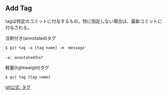 ## Add Tag
tagは特定のコミットに付与するもの。特に指定しない場合は、最新コミットに付与される。

注釈付き(annotated)タグ
```
$ git tag -a {tag name} -m 'message'

-a: annotatedのa?
```

軽量(lightweight)タグ
```
$ git tag {tag name}
```
[git公式: タグ](https://git-scm.com/book/ja/v2/Git-%E3%81%AE%E5%9F%BA%E6%9C%AC-%E3%82%BF%E3%82%B0)
